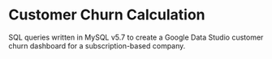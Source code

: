# Customer Churn Calculation
SQL queries written in MySQL v5.7 to create a Google Data Studio customer churn dashboard for a subscription-based company.
